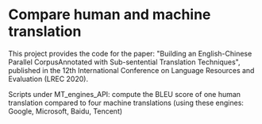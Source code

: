 # Compare human and machine translation

This project provides the code for the paper: "Building an English-Chinese Parallel CorpusAnnotated with Sub-sentential Translation Techniques", published in the 12th International Conference on Language Resources and Evaluation (LREC 2020).  

Scripts under MT_engines_API: compute the BLEU score of one human translation compared to four machine translations (using these engines: Google, Microsoft, Baidu, Tencent)

